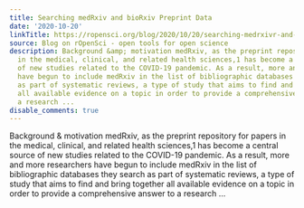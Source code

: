 ```yaml
---
title: Searching medRxiv and bioRxiv Preprint Data
date: '2020-10-20'
linkTitle: https://ropensci.org/blog/2020/10/20/searching-medrxivr-and-biorxiv-preprint-data/
source: Blog on rOpenSci - open tools for open science
description: Background &amp; motivation medRxiv, as the preprint repository for papers
  in the medical, clinical, and related health sciences,1 has become a central source
  of new studies related to the COVID-19 pandemic. As a result, more and more researchers
  have begun to include medRxiv in the list of bibliographic databases they search
  as part of systematic reviews, a type of study that aims to find and bring together
  all available evidence on a topic in order to provide a comprehensive answer to
  a research ...
disable_comments: true
---
```

Background &amp; motivation medRxiv, as the preprint repository for papers in the medical, clinical, and related health sciences,1 has become a central source of new studies related to the COVID-19 pandemic. As a result, more and more researchers have begun to include medRxiv in the list of bibliographic databases they search as part of systematic reviews, a type of study that aims to find and bring together all available evidence on a topic in order to provide a comprehensive answer to a research ...